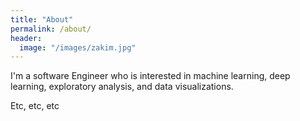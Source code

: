 ```yaml
---
title: "About"
permalink: /about/
header:
  image: "/images/zakim.jpg"
---
```


I'm a software Engineer who is interested in machine learning, deep learning, exploratory analysis, and data visualizations.

Etc, etc, etc
